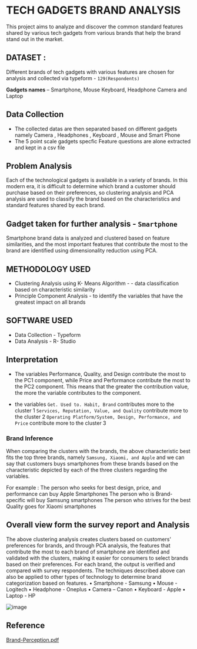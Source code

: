# TECH GADGETS BRAND ANALYSIS

This project aims to analyze and discover the common standard features shared by various tech gadgets from various brands that help the brand stand out in the market.

## DATASET :

Different brands of tech gadgets with various features are chosen for analysis and collected via typeform - `129(Respondents)`
  
**Gadgets names** – Smartphone, Mouse Keyboard, Headphone  Camera and Laptop

## Data Collection

- The collected datas are then separated based on different gadgets namely Camera , Headphones , Keyboard , Mouse and Smart Phone
- The 5 point scale gadgets specfic Feature questions  are alone extracted and kept in a csv file

## Problem Analysis

Each of the technological gadgets is available in a variety of brands. In this modern era, it is difficult to determine which brand a customer should purchase based on their preferences, so clustering analysis and PCA analysis are used to classify the brand based on the characteristics and standard features shared by each brand.

## Gadget taken for further analysis - `Smartphone`

Smartphone brand data is analyzed and clustered based on feature similarities, and the most important features that contribute the most to the brand are identified using dimensionality reduction using PCA.


## METHODOLOGY USED
- Clustering Analysis using K- Means Algorithm - -  data classification based on characteristic similarity
- Principle Component Analysis - to identify the variables that have the greatest impact on all brands
   
## SOFTWARE USED
- Data Collection - Typeform
- Data Analysis - R- Studio


## Interpretation

- The variables Performance, Quality, and Design contribute the most to the PC1 component, while Price and Performance contribute the most to the PC2 component. This means that the greater the contribution value, the more the variable contributes to the component.

- the variables `Get. Used to. Habit, Brand` contributes more to the cluster 1 
`Services, Reputation, Value, and Quality` contribute more to the cluster 2
`Operating Platform/System, Design, Performance, and Price` contribute more to the cluster 3

### Brand Inference

When comparing the clusters with the brands, the above characteristic best fits the top three brands, namely `Samsung, Xiaomi, and Apple` and we can say that customers buys smartphones from these brands based on the characteristic depicted by each of the three clusters regarding the variables.

For example :
The person who seeks for best design, price, and performance can buy Apple Smartphones
The person who is Brand-specific will buy Samsung smartphones
The person who strives for the best Quality goes for Xiaomi smartphones

## Overall view form the survey report and Analysis

The above clustering analysis creates clusters based on customers' preferences for brands, and through PCA analysis, the features that contribute the most to each brand of smartphone are identified and validated with the clusters, making it easier for consumers to select brands based on their preferences. For each brand, the output is verified and compared with survey respondents. The techniques described above can also be applied to other types of technology to determine brand categorization based on features.
•	Smartphone - Samsung
•	Mouse - Logitech
•	Headphone - Oneplus
•	Camera – Canon
•	Keyboard  - Apple
•	Laptop - HP

![image](https://user-images.githubusercontent.com/76642252/199512375-050234c7-c621-4ec9-93b0-dbf80ce3b3fc.png)



## Reference 
[Brand-Perception.pdf](https://github.com/VidhyaVarshanyJS/Brand-Perception/blob/8dee06d62b966a881277288a524b95784cd92479/Project%20Documentation.pdf)


